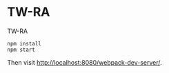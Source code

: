 TW-RA
=====

TW-RA

```
npm install
npm start
```

Then visit <http://localhost:8080/webpack-dev-server/>.
